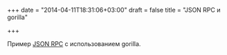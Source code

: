+++
date = "2014-04-11T18:31:06+03:00"
draft = false
title = "JSON RPC и gorilla"

+++

<p>Пример <a href="http://davebehnke.com/gorilla-go-json-rpc.html">JSON RPC</a> с использованием gorilla.</p>

